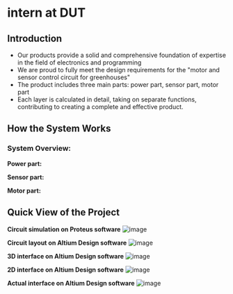# intern at DUT

## Introduction
- Our products provide a solid and comprehensive foundation of expertise in the field of electronics and programming
- We are proud to fully meet the design requirements for the "motor and sensor control circuit for greenhouses"
- The product includes three main parts: power part, sensor part, motor part
- Each layer is calculated in detail, taking on separate functions, contributing to creating a complete and effective product.
## How the System Works
### System Overview:


**Power part:**

  
**Sensor part:**

  
**Motor part:**

## Quick View of the Project

**Circuit simulation on Proteus software**
![image](Media/11.jpg)

**Circuit layout on Altium Design software**
![image](Media/22.jpg)

**3D interface on Altium Design software**
![image](Media/33.jpg)

**2D interface on Altium Design software**
![image](Media/44.jpg)

**Actual interface on Altium Design software**
![image](Media/55.jpg)
